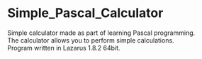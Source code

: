 # Simple_Pascal_Calculator
Simple calculator made as part of learning Pascal programming.  
The calculator allows you to perform simple calculations.  
Program written in Lazarus 1.8.2 64bit.
